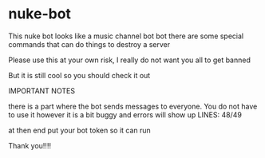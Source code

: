 # nuke-bot
This nuke bot looks like a music channel bot bot there are some special commands that can do things to destroy a server


Please use this at your own risk, I really do not want you all to get banned

But it is still cool so you should check it out


IMPORTANT NOTES

there is a part where the bot sends messages to everyone. You do not have to use it however it is a bit buggy and errors will show up
LINES: 48/49

at then end put your bot token so it can run

Thank you!!!!
